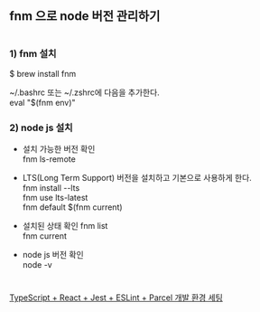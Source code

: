 ## fnm 으로 node 버전 관리하기
#
### 1) fnm 설치 <br/>
$ brew install fnm <br/>

~/.bashrc 또는 ~/.zshrc에 다음을 추가한다. <br/>
eval "$(fnm env)"

### 2) node js 설치  <br/>
- 설치 가능한 버전 확인  <br/>
fnm ls-remote <br/>

- LTS(Long Term Support) 버전을 설치하고 기본으로 사용하게 한다. <br/>
fnm install --lts <br/>
fnm use lts-latest <br/>
fnm default $(fnm current) <br/>

- 설치된 상태 확인
fnm list <br/>
fnm current

- node js 버전 확인 <br/>
node -v

#
[TypeScript + React + Jest + ESLint + Parcel 개발 환경 세팅](setting.md)